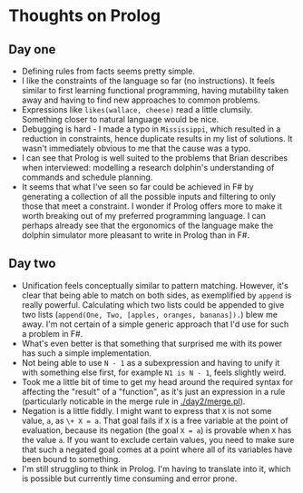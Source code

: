 # Thoughts on Prolog

## Day one

- Defining rules from facts seems pretty simple.
- I like the constraints of the language so far (no instructions). It feels similar to first learning functional programming, having mutability taken away and having to find new approaches to common problems.
- Expressions like `likes(wallace, cheese)` read a little clumsily. Something closer to natural language would be nice.
- Debugging is hard - I made a typo in `Mississippi`, which resulted in a reduction in constraints, hence duplicate results in my list of solutions. It wasn't immediately obvious to me that the cause was a typo.
- I can see that Prolog is well suited to the problems that Brian describes when interviewed: modelling a research dolphin's understanding of commands and schedule planning.
- It seems that what I've seen so far could be achieved in F# by generating a collection of all the possible inputs and filtering to only those that meet a constraint. I wonder if Prolog offers more to make it worth breaking out of my preferred programming language. I can perhaps already see that the ergonomics of the language make the dolphin simulator more pleasant to write in Prolog than in F#.

## Day two

- Unification feels conceptually similar to pattern matching. However, it's clear that being able to match on both sides, as exemplified by `append` is really powerful. Calculating which two lists could be appended to give two lists (`append(One, Two, [apples, oranges, bananas]).`) blew me away. I'm not certain of a simple generic approach that I'd use for such a problem in F#.
- What's even better is that something that surprised me with its power has such a simple implementation.
- Not being able to use `N - 1` as a subexpression and having to unify it with something else first, for example `N1 is N - 1`, feels slightly weird.
- Took me a little bit of time to get my head around the required syntax for affecting the "result" of a "function", as it's just an expression in a rule (particularly noticable in the merge rule in [./day2/merge.pl](./day2/merge.pl)).
- Negation is a little fiddly. I might want to express that `X` is not some value, `a`, as `\+ X = a`. That goal fails if `X` is a free variable at the point of evaluation, because its negation (the goal `X = a`) is provable when `X` has the value `a`. If you want to exclude certain values, you need to make sure that such a negated goal comes at a point where all of its variables have been bound to something.
- I'm still struggling to think in Prolog. I'm having to translate into it, which is possible but currently time consuming and error prone.


